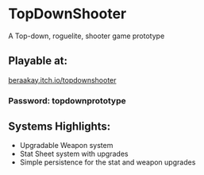 # TopDownShooter

A Top-down, roguelite, shooter game prototype

## Playable at: 
[beraakay.itch.io/topdownshooter](https://beraakay.itch.io/topdownshooter)

### Password: topdownprototype

## Systems Highlights: 

- Upgradable Weapon system
- Stat Sheet system with upgrades
- Simple persistence for the stat and weapon upgrades
